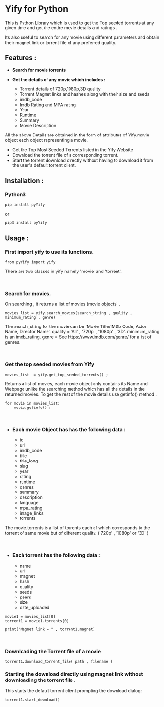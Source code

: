 Yify for Python
===============

This is Python Library which is used to get the Top seeded torrents at
any given time and get the entire movie details and ratings .

Its also useful to search for any movie using different parameters and
obtain their magnet link or torrent file of any preferred quality.

Features :
----------

- **Search for movie torrents**
- **Get the details of any movie which includes :**

    -   Torrent details of 720p,1080p,3D quality
    -   Torrent Magnet links and hashes along with their size and seeds
    -   imdb_code
    -   Imdb Rating and MPA rating
    -   Year
    -   Runtime
    -   Summary
    -   Movie Description

All the above Details are obtained in the form of attributes of
Yify.movie object each object representing a movie.

-   Get the Top Most Seeded Torrents listed in the Yify Website
-   Download the torrent file of a corresponding torrent.
-   Start the torrent download directly without having to download it from the user's default torrent client.


Installation :
--------------

### Python3

    pip install pyYify

or

    pip3 install pyYify

Usage :
-------


###  **First import yify to use its functions.**

<!-- -->

    from pyYify import yify


There are two classes in yify namely 'movie' and 'torrent'.

<br>


### **Search for movies.**

On searching , it returns a list of movies (movie objects) .

    movies_list = yify.search_movies(search_string , quality , minimum_rating , genre)

The search\_string for the movie can be 'Movie Title/IMDb Code, Actor
Name, Director Name'. quality = 'All' , '720p' , '1080p' , '3D'.
minimum\_rating is an imdb\_rating. genre = See
<https://www.imdb.com/genre/> for a list of genres.

<br>

###    **Get the top seeded movies from Yify**

<!-- -->

    movies_list  = yify.get_top_seeded_torrents() ;

Returns a list of movies, each movie object only contains its Name and
Webpage unlike the searching method which has all the details in the
returned movies. To get the rest of the movie details use getinfo()
method .

    for movie in movies_list:
        movie.getinfo() ;

<br>

- ###  **Each movie Object has has the following data :**
    -   id
    -   url
    -   imdb\_code
    -   title
    -   title\_long
    -   slug
    -   year
    -   rating
    -   runtime
    -   genres
    -   summary
    -   description
    -   language
    -   mpa\_rating
    -   image\_links
    -   torrents

The movie.torrents is a list of torrents each of which corresponds to
the torrent of same movie but of different quality. ('720p' , '1080p' or
'3D' )

<br>

-  ### **Each torrent has the following data :**
    -   name
    -   url
    -   magnet
    -   hash
    -   quality
    -   seeds
    -   peers
    -   size
    -   date\_uploaded

<!-- -->

    movie1 = movies_list[0] 
    torrent1 = movie1.torrents[0]

    print("Magnet link = " , torrent1.magnet)
<br>

###    **Downloading the Torrent file of a movie**

<!-- -->

    torrent1.download_torrent_file( path , filename )

### **Starting the download directly using magnet link without downloading the torrent file .**

This starts the default torrent client prompting the download dialog :

    torrent1.start_download()
